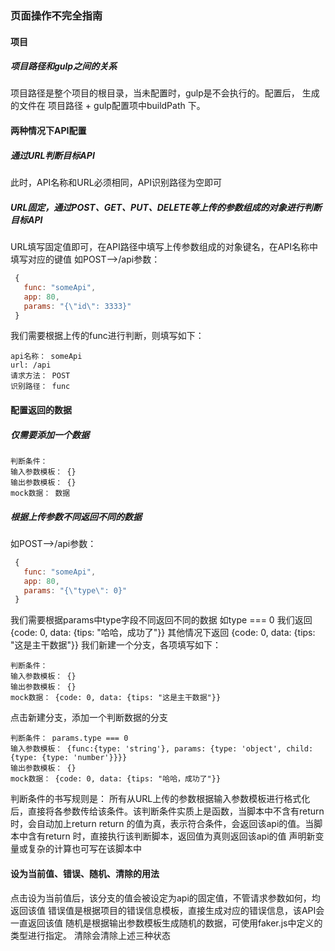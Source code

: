 ### 页面操作不完全指南

#### 项目
##### 项目路径和gulp之间的关系
项目路径是整个项目的根目录，当未配置时，gulp是不会执行的。配置后， 生成的文件在 项目路径 + gulp配置项中buildPath 下。

#### 两种情况下API配置
##### 通过URL判断目标API
此时，API名称和URL必须相同，API识别路径为空即可
##### URL固定，通过POST、GET、PUT、DELETE等上传的参数组成的对象进行判断目标API
URL填写固定值即可，在API路径中填写上传参数组成的对象键名，在API名称中填写对应的键值
如POST-->/api参数：
~~~javascript
 {
   func: "someApi",
   app: 80,
   params: "{\"id\": 3333}"
 }
~~~
我们需要根据上传的func进行判断，则填写如下：
~~~
api名称： someApi
url: /api
请求方法： POST 
识别路径： func
~~~

#### 配置返回的数据
##### 仅需要添加一个数据
~~~
判断条件： 
输入参数模板： {}
输出参数模板： {}
mock数据： 数据
~~~

##### 根据上传参数不同返回不同的数据
如POST-->/api参数：
~~~javascript
 {
   func: "someApi",
   app: 80,
   params: "{\"type\": 0}"
 }
~~~
我们需要根据params中type字段不同返回不同的数据
如type === 0 我们返回 {code: 0, data: {tips: "哈哈，成功了"}}
其他情况下返回 {code: 0, data: {tips: "这是主干数据"}}
我们新建一个分支，各项填写如下：
~~~
判断条件： 
输入参数模板： {}
输出参数模板： {}
mock数据： {code: 0, data: {tips: "这是主干数据"}}
~~~
点击新建分支，添加一个判断数据的分支
~~~
判断条件： params.type === 0
输入参数模板： {func:{type: 'string'}, params: {type: 'object', child: {type: {type: 'number'}}}}
输出参数模板： {}
mock数据： {code: 0, data: {tips: "哈哈，成功了"}}
~~~

判断条件的书写规则是：
所有从URL上传的参数根据输入参数模板进行格式化后，直接将各参数传给该条件。该判断条件实质上是函数，当脚本中不含有return 时，会自动加上return 
return 的值为真，表示符合条件，会返回该api的值。当脚本中含有return 时，直接执行该判断脚本，返回值为真则返回该api的值
声明新变量或复杂的计算也可写在该脚本中


#### 设为当前值、错误、随机、清除的用法
点击设为当前值后，该分支的值会被设定为api的固定值，不管请求参数如何，均返回该值
错误值是根据项目的错误信息模板，直接生成对应的错误信息，该API会一直返回该值
随机是根据输出参数模板生成随机的数据，可使用faker.js中定义的类型进行指定。
清除会清除上述三种状态
